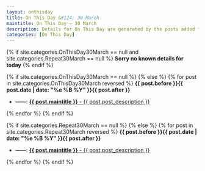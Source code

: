 ```yaml
---
layout: onthisday
title: On This Day &#124; 30 March
maintitle: On This Day — 30 March
description: Details for On This Day are genarated by the posts added to the website so the content is subject to changes/updates over time.
categories: [On This Day]
---
```


{% if site.categories.OnThisDay30March == null and site.categories.Repeat30March == null %}
<strong>Sorry no known details for today</strong>
{% endif %}

{% if site.categories.OnThisDay30March == null %}
{% else %}
{% for post in site.categories.OnThisDay30March reversed %}
<strong>{{ post.before }}{{ post.date | date: "%e %B %Y" }}{{ post.after }}</strong>
<ul>
<li> ——: <a class="{{ post.class }}" href="{{ post.url }}"><strong>{{ post.maintitle }}</strong> - {{ post.post_description }}</a></li>
</ul>
{% endfor %}
{% endif %}

{% if site.categories.Repeat30March == null %}
{% else %}
{% for post in site.categories.Repeat30March reversed %}
<strong>{{ post.before }}{{ post.date | date: "%e %B %Y" }}{{ post.after }}</strong>
<ul>
<li> ——: <a class="{{ post.class }}" href="{{ post.url }}"><strong>{{ post.maintitle }}</strong> - {{ post.post_description }}</a></li>
</ul>
{% endfor %}
{% endif %}
